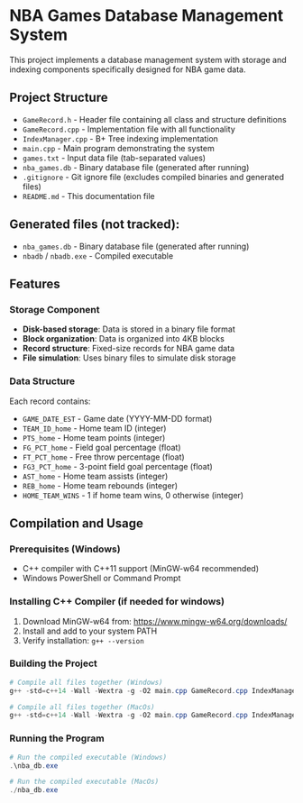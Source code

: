 # NBA Games Database Management System

This project implements a database management system with storage and indexing components specifically designed for NBA game data.

## Project Structure

- `GameRecord.h` - Header file containing all class and structure definitions
- `GameRecord.cpp` - Implementation file with all functionality
- `IndexManager.cpp` - B+ Tree indexing implementation
- `main.cpp` - Main program demonstrating the system
- `games.txt` - Input data file (tab-separated values)
- `nba_games.db` - Binary database file (generated after running)
- `.gitignore` - Git ignore file (excludes compiled binaries and generated files)
- `README.md` - This documentation file

## Generated files (not tracked):
- `nba_games.db` - Binary database file (generated after running)
- `nbadb` / `nbadb.exe` - Compiled executable

## Features

### Storage Component

- **Disk-based storage**: Data is stored in a binary file format
- **Block organization**: Data is organized into 4KB blocks
- **Record structure**: Fixed-size records for NBA game data
- **File simulation**: Uses binary files to simulate disk storage

### Data Structure

Each record contains:

- `GAME_DATE_EST` - Game date (YYYY-MM-DD format)
- `TEAM_ID_home` - Home team ID (integer)
- `PTS_home` - Home team points (integer)
- `FG_PCT_home` - Field goal percentage (float)
- `FT_PCT_home` - Free throw percentage (float)
- `FG3_PCT_home` - 3-point field goal percentage (float)
- `AST_home` - Home team assists (integer)
- `REB_home` - Home team rebounds (integer)
- `HOME_TEAM_WINS` - 1 if home team wins, 0 otherwise (integer)

## Compilation and Usage

### Prerequisites (Windows)

- C++ compiler with C++11 support (MinGW-w64 recommended)
- Windows PowerShell or Command Prompt

### Installing C++ Compiler (if needed for windows)

1. Download MinGW-w64 from: https://www.mingw-w64.org/downloads/
2. Install and add to your system PATH
3. Verify installation: `g++ --version`

### Building the Project

```powershell
# Compile all files together (Windows)
g++ -std=c++14 -Wall -Wextra -g -O2 main.cpp GameRecord.cpp IndexManager.cpp -o nb_adb.exe

# Compile all files together (MacOs)
g++ -std=c++14 -Wall -Wextra -g -O2 main.cpp GameRecord.cpp IndexManager.cpp -o nb_adb
```

### Running the Program

```powershell
# Run the compiled executable (Windows)
.\nba_db.exe

# Run the compiled executable (MacOs)
./nba_db.exe
```


